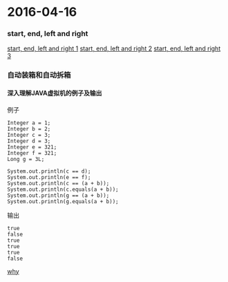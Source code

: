 # 2016-04-16

### start, end, left and right
[start, end, left and right 1](http://stackoverflow.com/questions/25934106/what-is-androidlayout-marginstart)
[start, end, left and right 2](http://stackoverflow.com/questions/14904273/what-is-the-difference-between-android-margin-start-end-and-right-left)
[start, end, left and right 3](http://blog.csdn.net/zhufuing/article/details/40181815)

### 自动装箱和自动拆箱
#### 深入理解JAVA虚拟机的例子及输出
例子
```
Integer a = 1;
Integer b = 2;
Integer c = 3;
Integer d = 3;
Integer e = 321;
Integer f = 321;
Long g = 3L;

System.out.println(c == d);
System.out.println(e == f);
System.out.println(c == (a + b));
System.out.println(c.equals(a + b));
System.out.println(g == (a + b));
System.out.println(g.equals(a + b));
```
输出
```
true
false
true
true
true
false
```
[why](http://www.cnblogs.com/danne823/archive/2011/04/22/2025332.html)


